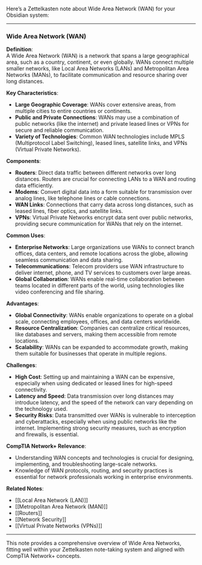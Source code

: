 Here’s a Zettelkasten note about Wide Area Network (WAN) for your Obsidian system:

---

### Wide Area Network (WAN)

**Definition**:  
A Wide Area Network (WAN) is a network that spans a large geographical area, such as a country, continent, or even globally. WANs connect multiple smaller networks, like Local Area Networks (LANs) and Metropolitan Area Networks (MANs), to facilitate communication and resource sharing over long distances.

**Key Characteristics**:
- **Large Geographic Coverage**: WANs cover extensive areas, from multiple cities to entire countries or continents.
- **Public and Private Connections**: WANs may use a combination of public networks (like the internet) and private leased lines or VPNs for secure and reliable communication.
- **Variety of Technologies**: Common WAN technologies include MPLS (Multiprotocol Label Switching), leased lines, satellite links, and VPNs (Virtual Private Networks).

**Components**:
- **Routers**: Direct data traffic between different networks over long distances. Routers are crucial for connecting LANs to a WAN and routing data efficiently.
- **Modems**: Convert digital data into a form suitable for transmission over analog lines, like telephone lines or cable connections.
- **WAN Links**: Connections that carry data across long distances, such as leased lines, fiber optics, and satellite links.
- **VPNs**: Virtual Private Networks encrypt data sent over public networks, providing secure communication for WANs that rely on the internet.

**Common Uses**:
- **Enterprise Networks**: Large organizations use WANs to connect branch offices, data centers, and remote locations across the globe, allowing seamless communication and data sharing.
- **Telecommunications**: Telecom providers use WAN infrastructure to deliver internet, phone, and TV services to customers over large areas.
- **Global Collaboration**: WANs enable real-time collaboration between teams located in different parts of the world, using technologies like video conferencing and file sharing.

**Advantages**:
- **Global Connectivity**: WANs enable organizations to operate on a global scale, connecting employees, offices, and data centers worldwide.
- **Resource Centralization**: Companies can centralize critical resources, like databases and servers, making them accessible from remote locations.
- **Scalability**: WANs can be expanded to accommodate growth, making them suitable for businesses that operate in multiple regions.

**Challenges**:
- **High Cost**: Setting up and maintaining a WAN can be expensive, especially when using dedicated or leased lines for high-speed connectivity.
- **Latency and Speed**: Data transmission over long distances may introduce latency, and the speed of the network can vary depending on the technology used.
- **Security Risks**: Data transmitted over WANs is vulnerable to interception and cyberattacks, especially when using public networks like the internet. Implementing strong security measures, such as encryption and firewalls, is essential.

**CompTIA Network+ Relevance**:
- Understanding WAN concepts and technologies is crucial for designing, implementing, and troubleshooting large-scale networks.
- Knowledge of WAN protocols, routing, and security practices is essential for network professionals working in enterprise environments.

**Related Notes**:
- [[Local Area Network (LAN)]]
- [[Metropolitan Area Network (MAN)]]
- [[Routers]]
- [[Network Security]]
- [[Virtual Private Networks (VPNs)]]

---

This note provides a comprehensive overview of Wide Area Networks, fitting well within your Zettelkasten note-taking system and aligned with CompTIA Network+ concepts.